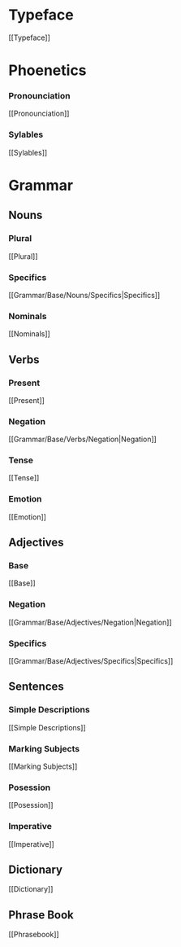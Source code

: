 # Typeface

[[Typeface]]

# Phoenetics

### Pronounciation

[[Pronounciation]]

### Sylables

[[Sylables]]

# Grammar

## Nouns

### Plural

[[Plural]]

### Specifics

[[Grammar/Base/Nouns/Specifics|Specifics]]

### Nominals

[[Nominals]]

## Verbs

### Present

[[Present]]

### Negation

[[Grammar/Base/Verbs/Negation|Negation]]

### Tense

[[Tense]]

### Emotion

[[Emotion]]

## Adjectives

### Base

[[Base]]

### Negation

[[Grammar/Base/Adjectives/Negation|Negation]]

### Specifics

[[Grammar/Base/Adjectives/Specifics|Specifics]]

## Sentences

### Simple Descriptions

[[Simple Descriptions]]

### Marking Subjects

[[Marking Subjects]]

### Posession

[[Posession]]

### Imperative

[[Imperative]]

## Dictionary

[[Dictionary]]

## Phrase Book

[[Phrasebook]]
